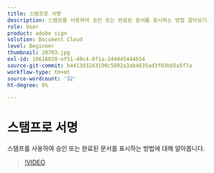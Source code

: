 ```yaml
---
title: 스탬프로 서명
description: 스탬프를 사용하여 승인 또는 완료된 문서를 표시하는 방법 알아보기
role: User
product: adobe sign
solution: Document Cloud
level: Beginner
thumbnail: 20703.jpg
exl-id: 18616820-ef51-49c4-8f1a-244945444b54
source-git-commit: b4413d3243190c5892a3ab4635ad3f03bb5a5f7a
workflow-type: tm+mt
source-wordcount: '32'
ht-degree: 0%

---
```


# 스탬프로 서명

스탬프를 사용하여 승인 또는 완료된 문서를 표시하는 방법에 대해 알아봅니다.

>[!VIDEO](https://video.tv.adobe.com/v/20703?hidetitle=true)

